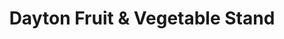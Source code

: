 ---
title: "Dayton Fruit & Vegetable Stand"
url: /dayton/dayton-fruit-and-vegetable-stand/
shop: greengrocer
---